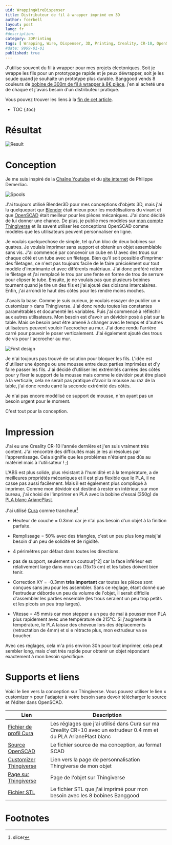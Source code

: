 ```yaml
---
uid: WrappingWireDispenser
title: Distributeur de fil à wrapper imprimé en 3D
author: fcerbell
layout: post
lang: fr
#description:
category: 3DPrinting
tags: [ Wrapping, Wire, Dispenser, 3D, Printing, Creality, CR-10, OpenSCAD, Design, PLA ]
#date: 9999-01-01
published: true
---
```


J'utilise souvent du fil à wrapper pour mes projets électoniques. Soit
je wrappe les fils pour un prototypage rapide et je peux déwrapper,
soit je les soude quand je souhaite un prototype plus durable. Banggood
vends 8 couleurs de [bobine de 300m de fil à wrapper à 8€
pièce][Banggood], j'en ai acheté une de chaque et j'avais besoin d'un
distributeur pratique.

Vous pouvez trouver les liens à la <a href="#supports-et-liens">fin de
cet article</a>.

* TOC
{:toc}

# Résultat

![Result][result.jpg]

# Conception

Je me suis inspiré de la [Chaîne Youtube][CyrobChan] et du [site
internet][CyrobOrg] de Philippe Demerliac.

![Spools][spools.jpg]

J'ai toujours utilisé Blender3D pour mes conceptions d'objets 3D, mais
j'ai lu quelquepart qur [Blender][BlenderOrg] était mieux pour les
modélisations du vivant et que [OpenSCAD][OpenSCADOrg] était meilleur
pour les pièces mécaniques. J'ai donc décidé de lui donner une chance.
De plus, je publie mes modèles sur [mon compte
Thingiverse][FCerbellThingiverse] et ils savent utiliser les
conceptions OpenSCAD comme modèles que les utilisateurs peuvent
personnaliser en ligne.

Je voulais quelquechose de simple, tel qu'un bloc de deux bobines sur
quatres. Je voulais imprimer sans support et obtenir un objet
assemblable sans vis. J'ai commencé par concevoir un cube en U avec
des trous sur chaque côté et un tube avec un filetage. Bien qu'il soit
possible d'imprimer des filetages, ce n'est pas toujours facile de le
faire précisément sur tout modèle d'imprimante et avec différents
matériaux. J'ai donc préféré retirer le filetage et j'ai remplacé le
trou par une fente en forme de trou de serrure pour clipser le tube.
Ensuite, je ne voulais pas que plusieurs bobines tournent quand je
tire un des fils et j'ai ajouté des cloisons intercalaires. Enfin,
j'ai arrondi le haut des côtés pour les rendre moins moches.

J'avais la base. Comme je suis curieux, je voulais essayer de publier
un « customizer » dans Thingiverse. J'ai donc rendu toutes les
constantes paramétrables et documenté les variables. Puis j'ai
commencé à réfléchir aux autres utilisateurs. Mon besoin est d'avoir
un dévidoir posé à plat sur la table. Mais ce besoin peut être amené à
changer avec le temps et d'autres utilisateurs peuvent vouloir
l'accrocher au mur. J'ai donc rendu l'arrière carré pour pouvoir le
poser verticalement. J'ai également ajouté des trous de vis pour
l'accrocher au mur.

![First design][firstdesign.jpg]

Je n'ai toujours pas trouvé de solution pour bloquer les fils. L'idée
est d'utiliser une éponge ou une mousse entre deux parties imprimées
et d'y faire passer les fils. J'ai décidé d'utiliser les extrémités
carrées des côtés pour y fixer le support de la mousse mais comme le
dévidoir peut être placé à la verticale, cela ne serait pas pratique
d'avoir la mousse au raz de la table, j'ai donc rendu carré la seconde
extrémité des côtés.

Je n'ai pas encore modélisé ce support de mousse, n'en ayant pas un
besoin urgent pour le moment.

C'est tout pour la conception.

# Impression

J'ai eu une Creality CR-10 l'année dernière
et j'en suis vraiment très content. J'ai
rencontré des difficultés mais je les ai
résolues par l'apprentissage. Cela signifie
que les problèmes n'étaient pas dûs au
matériel mais à l'utilisateur ! ;)

L'ABS est plus solide, plus résistant à
l'humidité et à la température, a de
meilleures propriétés mécaniques et il est
plus flexible que le PLA, il ne casse pas
aussi facilement. Mais il est également
plus compliqué à imprimer. Comme mon
dévidoir est destiné à rester en intérieur,
sur mon bureau, j'ai choisi de l'imprimer
en PLA avec la bobine d'essai (350g) de
[PLA blanc ArianePlast][ArianePlastWhitePLA].

J'ai utilisé [Cura][UltimakerCura] comme trancheur[^1]

* Heuteur de couche = 0.3mm car je n'ai pas
  besoin d'un objet à la finition parfaite.

* Remplissage = 50% avec des triangles,
  c'est un peu plus long maisj'ai besoin
  d'un peu de solidité et de rigidité.

* 4 périmètres par défaut dans toutes les
  directions.

* pas de support, seulement un coutour[^2]
  car la face inférieur est relativement
  large dans mon cas (15x15 cm) et les
  tubes doivent bien tenir.

* Correction XY = -0.3mm **très important**
  car toutes les pièces sont conçues sans
  jeu pour les assembler. Sans ce réglage,
  étant donné que l'extrudeur déborde un
  peu du volume de l'objet, il serait
  difficile d'assembler les parties
  ensemble (les trous seraient un peu trop
  petits et les picots un peu trop larges).

* Vitesse = 45 mm/s car mon stepper a un
  peu de mal à pousser mon PLA plus
  rapidement avec une température de 215°C.
  Si j'augmente la température, le PLA
  laisse des cheveux lors des déplacements
  (retractation de 4mm) et si e rétracte
  plus, mon extrudeur va se boucher.

Avec ces réglages, cela m'a pris environ
30h pour tout imprimer, cela peut sembler
long, mais c'est très rapide pour obtenir
un objet répondant exactement à mon besoin
spécifique.

# Supports et liens

Voici le lien vers la conception sur
Thingiverse. Vous pouvez utiliser le lien «
customizer » pour l'adapter à votre besoin
sans devoir télécharger le source et
l'éditer dans OpenSCAD.



| Lien | Description |
|---|---|
| [Fichier de profil Cura][MyWrappingWireDispenser.curaprofile] | Les réglages que j'ai utilisé dans Cura sur ma Creality CR-10 avec un extrudeur 0.4 mm et du PLA ArianePlast blanc |
| [Source OpenSCAD][MyWrappingWireHolder.scad] | Le fichier source de ma conception, au format SCAD |
| [Customizer Thingiverse][Customizer] | Lien vers la page de personnalisation Thingiverse de mon objet |
| [Page sur Thingiverse][Thing] | Page de l'objet sur Thingiverse |
| [Fichier STL][MyWrappingWireHolder.stl] | Le fichier STL que j'ai imprimé pour mon besoin avec les 8 bobines Banggood |



# Footnotes

[spools.jpg]: {{site.url}}{{site.baseurl}}/assets/posts/{{page.uid}}/spools.jpg "Wrapping wire spools"
[firstdesign.jpg]: {{site.url}}{{site.baseurl}}/assets/posts/{{page.uid}}/firstdesign.jpg "First design"
[result.jpg]: {{site.url}}{{site.baseurl}}/assets/posts/{{page.uid}}/result.jpg "Result"
[Banggood]: https://www.banggood.com/0_55mm-Circuit-Board-Single-Core-Tinned-Copper-Wire-Wrap-Electronic-Wire-Fly-Wire-Dupont-Cable-Jumper-Cable-8-Color-Available-p-1121767.html
[CyrobOrg]: http://philippe.demerliac.free.fr/Misc.htm
[CyrobChan]:https://www.youtube.com/channel/UC5QPFDZ3Y4ylkkGJc6Y1OOA
[ArianePlastWhitePLA]: https://www.arianeplast.com/pla-format-350g/362-pla-blanc-3d-filament-arianeplast-350g.html
[BlenderOrg]: https://www.blender.org/ "Blender 3D website"
[OpenSCADOrg]: http://www.openscad.org/ "OpenSCAD website"
[FcerbellThingiverse]: https://www.thingiverse.com/fcerbell/designs "My space on Thingiverse"
[UltimakerCura]: https://ultimaker.com/en/products/ultimaker-cura-software "Cura slicer homepage"
[MyWrappingWireHolder.scad]: {{site.url}}{{site.baseurl}}/assets/posts/{{page.uid}}/MyWrappingWireHolder.scad "MyWrappingWireHolder.scad"
[MyWrappingWireDispenser.curaprofile]: {{site.url}}{{site.baseurl}}/assets/posts/{{page.uid}}/MyWrappingWireDispenser.curaprofile "MyWrappingWireDispenser.curaprofile"
[MyWrappingWireHolder.stl]: {{site.url}}{{site.baseurl}}/assets/posts/{{page.uid}}/MyWrappingWireHolder.stl "MyWrappingWireHolder.stl"
[Thing]: https://www.thingiverse.com/thing:2942689
[Customizer]: https://www.thingiverse.com/apps/customizer/run?thing_id=2942689
[^1]: slicer
